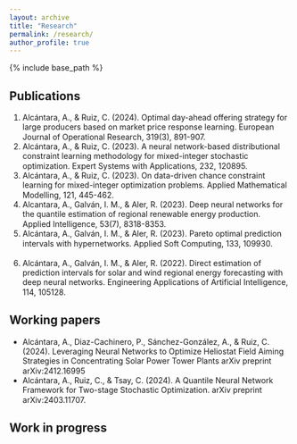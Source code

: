 ```yaml
---
layout: archive
title: "Research"
permalink: /research/
author_profile: true
---
```


{% include base_path %}

## Publications

1. Alcántara, A., & Ruiz, C. (2024). Optimal day-ahead offering strategy for large producers based on market price response learning. European Journal of Operational Research, 319(3), 891-907. [<img src="https://raw.githubusercontent.com/FortAwesome/Font-Awesome/6.x/svgs/solid/book.svg" width="15" height="15">](https://doi.org/10.1016/j.ejor.2024.06.038)
2. Alcántara, A., & Ruiz, C. (2023). A neural network-based distributional constraint learning methodology for mixed-integer stochastic optimization. Expert Systems with Applications, 232, 120895. [<img src="https://raw.githubusercontent.com/FortAwesome/Font-Awesome/6.x/svgs/solid/book.svg" width="15" height="15">](https://doi.org/10.1016/j.eswa.2023.120895) [<img src="https://raw.githubusercontent.com/FortAwesome/Font-Awesome/6.x/svgs/brands/github.svg" width="15" height="15">](https://github.com/antonioalcantaramata/DistCL)
3. Alcántara, A., & Ruiz, C. (2023). On data-driven chance constraint learning for mixed-integer optimization problems. Applied Mathematical Modelling, 121, 445-462. [<img src="https://raw.githubusercontent.com/FortAwesome/Font-Awesome/6.x/svgs/solid/book.svg" width="15" height="15">](https://doi.org/10.1016/j.apm.2023.04.032) [<img src="https://raw.githubusercontent.com/FortAwesome/Font-Awesome/6.x/svgs/brands/github.svg" width="15" height="15">](https://github.com/antonioalcantaramata/ccl_tool)
4. Alcantara, A., Galván, I. M., & Aler, R. (2023). Deep neural networks for the quantile estimation of regional renewable energy production. Applied Intelligence, 53(7), 8318-8353. [<img src="https://raw.githubusercontent.com/FortAwesome/Font-Awesome/6.x/svgs/solid/book.svg" width="15" height="15">](https://doi.org/10.1007/s10489-022-03958-7) [<img src="https://raw.githubusercontent.com/FortAwesome/Font-Awesome/6.x/svgs/solid/file-pdf.svg" width="15" height="15">](https://github.com/antonioalcantaramata/antonioalcantaramata.github.io/raw/master/files/papers/dnn-quantile.pdf)
5. Alcántara, A., Galván, I. M., & Aler, R. (2023). Pareto optimal prediction intervals with hypernetworks. Applied Soft Computing, 133, 109930. [<img src="https://raw.githubusercontent.com/FortAwesome/Font-Awesome/6.x/svgs/solid/book.svg" width="15" height="15">](https://doi.org/10.1016/j.asoc.2022.109930) [<img src="https://raw.githubusercontent.com/FortAwesome/Font-Awesome/6.x/svgs/brands/github.svg" width="15" height="15">](https://github.com/antonioalcantaramata/POPI-HN)
6. Alcántara, A., Galván, I. M., & Aler, R. (2022). Direct estimation of prediction intervals for solar and wind regional energy forecasting with deep neural networks. Engineering Applications of Artificial Intelligence, 114, 105128. [<img src="https://raw.githubusercontent.com/FortAwesome/Font-Awesome/6.x/svgs/solid/book.svg" width="15" height="15">](https://doi.org/10.1016/j.engappai.2022.105128) [<img src="https://raw.githubusercontent.com/FortAwesome/Font-Awesome/6.x/svgs/solid/file-pdf.svg" width="15" height="15">](https://github.com/antonioalcantaramata/antonioalcantaramata.github.io/raw/master/files/papers/direct-pi-nn.pdf)
   


## Working papers

 * Alcántara, A., Diaz-Cachinero, P., Sánchez-González, A., & Ruiz, C. (2024). Leveraging Neural Networks to Optimize Heliostat Field Aiming Strategies in Concentrating Solar Power Tower Plants arXiv preprint arXiv:2412.16995 [<img src="https://raw.githubusercontent.com/FortAwesome/Font-Awesome/6.x/svgs/solid/book.svg" width="15" height="15">](https://arxiv.org/abs/2412.16995)
 * Alcántara, A., Ruiz, C., & Tsay, C. (2024). A Quantile Neural Network Framework for Two-stage Stochastic Optimization. arXiv preprint arXiv:2403.11707. [<img src="https://raw.githubusercontent.com/FortAwesome/Font-Awesome/6.x/svgs/solid/book.svg" width="15" height="15">](https://arxiv.org/abs/2403.11707)

## Work in progress



